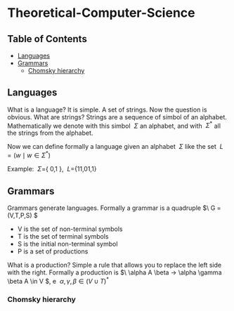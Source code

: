 # Theoretical-Computer-Science

## Table of Contents
- [Languages](#languages)
- [Grammars](#grammars)
  + [Chomsky hierarchy](#chomsky-hierarchy)
## Languages
What is a language? It is simple. A set of strings. Now the question is obvious. What are strings? Strings are a sequence of simbol of an alphabet. Mathematically we denote with this simbol $\ \Sigma$ an alphabet, and with $\ \Sigma^*$ all the strings from the alphabet. </br>

Now we can define formally a language given an alphabet $\ \Sigma$ like the set $\ L= ( w \mid  w \in  \Sigma ^* )$ </br>

Example: $\ \Sigma =${ 0,1 }, $\ L=${11,01,1}

## Grammars
Grammars generate languages. Formally a grammar is a quadruple $\ G = (V,T,P,S) $
- V is the set of non-terminal symbols
- T is the set of terminal symbols
- S is the initial non-terminal symbol
- P is a set of productions

What is a production? Simple a rule that allows you to replace the left side with the right. 
Formally a production is $\ \alpha A \beta -> \alpha \gamma \beta A \in V $, e $\ \alpha, \gamma ,\beta \in (V \cup T )^*$

### Chomsky hierarchy
